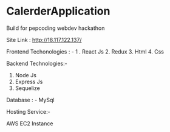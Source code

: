 # CalerderApplication
Build for pepcoding webdev hackathon

Site Link : http://18.117.122.137/


Frontend Techonologies : -
1 . React Js
2.  Redux
3.  Html
4.  Css
 
Backend Technologies:-
1. Node Js
2. Express Js
3. Sequelize

Database : -
MySql

Hosting Service:-

AWS EC2 Instance


